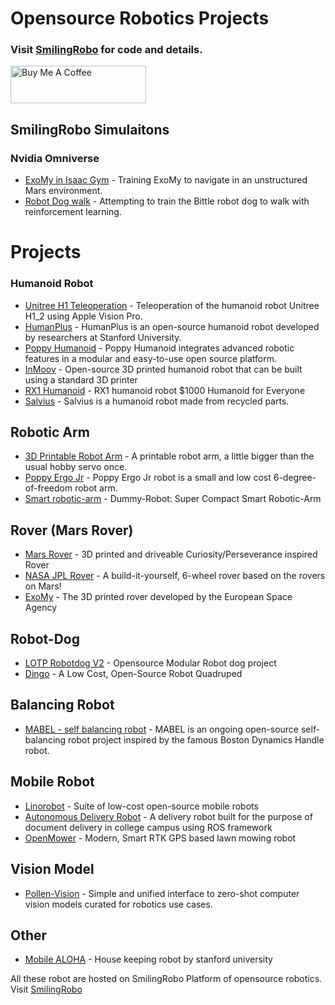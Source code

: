 # Opensource Robotics Projects
### Visit [SmilingRobo](https://www.smilingrobo.com/) for code and details. 
<a href="https://www.buymeacoffee.com/SupportSmilingRobo" target="_blank"><img src="https://cdn.buymeacoffee.com/buttons/v2/default-yellow.png" alt="Buy Me A Coffee" style="height: 60px !important;width: 217px !important;" ></a>

## SmilingRobo Simulaitons 
### Nvidia Omniverse
- [ExoMy in Isaac Gym](https://www.smilingrobo.com/simulation/tdimyeeo6obnugeprqsk) - Training ExoMy to navigate in an unstructured Mars environment.
- [Robot Dog walk](https://www.smilingrobo.com/simulation/qntgljrns5dpkdhj2udh) - Attempting to train the Bittle robot dog to walk with reinforcement learning.

# Projects
### Humanoid Robot
- [Unitree H1 Teleoperation](https://www.smilingrobo.com/projects/dg8httijcnoecyeqy3qe) - Teleoperation of the humanoid robot Unitree H1_2 using Apple Vision Pro.
- [HumanPlus](https://smilingrobo.com/projects/cayql8chgedeqqd85bef) - HumanPlus is an open-source humanoid robot developed by researchers at Stanford University.
- [Poppy Humanoid](https://smilingrobo.com/projects/7fvuuahavv8ikj47pook) - Poppy Humanoid integrates advanced robotic features in a modular and easy-to-use open source platform.
- [InMoov](https://smilingrobo.com/projects/k1wiwqexdlqo89xuuson) - Open-source 3D printed humanoid robot that can be built using a standard 3D printer
- [RX1 Humanoid](https://www.smilingrobo.com/projects/trfz8q1rb4nxkaz1omam) - RX1 humanoid robot $1000 Humanoid for Everyone
- [Salvius](https://www.smilingrobo.com/projects/gpydi9agbwjb57vlgxaf) - Salvius is a humanoid robot made from recycled parts.

## Robotic Arm
- [3D Printable Robot Arm](https://www.smilingrobo.com/projects/juqj3ludp4ohb5wuyrqo) - A printable robot arm, a little bigger than the usual hobby servo once.
- [Poppy Ergo Jr](https://smilingrobo.com/projects/is2qewf6joj0iafymep5) - Poppy Ergo Jr robot is a small and low cost 6-degree-of-freedom robot arm.
- [Smart robotic-arm](https://www.smilingrobo.com/projects/ijsuinj6bmpwrp9yzz3p) - Dummy-Robot: Super Compact Smart Robotic-Arm

## Rover (Mars Rover)
- [Mars Rover](https://www.smilingrobo.com/projects/nxrwfkd2onabqypjapjk) - 3D printed and driveable Curiosity/Perseverance inspired Rover
- [NASA JPL Rover](https://www.smilingrobo.com/projects/3wiichcvdzws6gkon9qr) - A build-it-yourself, 6-wheel rover based on the rovers on Mars!
- [ExoMy](https://www.smilingrobo.com/projects/itmbtsqmxpjbtp2t1yye) - The 3D printed rover developed by the European Space Agency

## Robot-Dog
- [LOTP Robotdog V2](https://www.smilingrobo.com/projects/6cqirmshct9uiqj0bnqn) - Opensource Modular Robot dog project
- [Dingo](https://www.smilingrobo.com/projects/ryjl5gsjorundeyxvdtg) - A Low Cost, Open-Source Robot Quadruped

## Balancing Robot 
- [MABEL - self balancing robot](https://www.smilingrobo.com/projects/alaldckvv0fpzxfxpnxq) - MABEL is an ongoing open-source self-balancing robot project inspired by the famous Boston Dynamics Handle robot.

## Mobile Robot 
- [Linorobot](https://www.smilingrobo.com/projects/4y86rbokekp04xzc3xko) - Suite of low-cost open-source mobile robots
- [Autonomous Delivery Robot](https://www.smilingrobo.com/projects/sbdlf6hx1j3qgtfgh6p0) - A delivery robot built for the purpose of document delivery in college campus using ROS framework
- [OpenMower](https://www.smilingrobo.com/projects/wvcrsvactaz8ia0y8twe) - Modern, Smart RTK GPS based lawn mowing robot

## Vision Model
- [Pollen-Vision](https://smilingrobo.com/projects/5wldvzuo0oyefxhjdyes) - Simple and unified interface to zero-shot computer vision models curated for robotics use cases.

## Other
- [Mobile ALOHA](https://www.smilingrobo.com/projects/rx6yiflaldiueyunn3gx) - House keeping robot by stanford university

All these robot are hosted on SmilingRobo Platform of opensource robotics. Visit [SmilingRobo](https://www.smilingrobo.com/)
